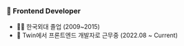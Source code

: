 ### 👋 Frontend Developer

<!--
**iafan1229/iafan1229** is a ✨ _special_ ✨ repository because its `README.md` (this file) appears on your GitHub profile.
-->
- 👨‍🏫 한국외대 졸업 (2009~2015)
- 🔭 Twin에서 프론트엔드 개발자로 근무중 (2022.08 ~ Current)


